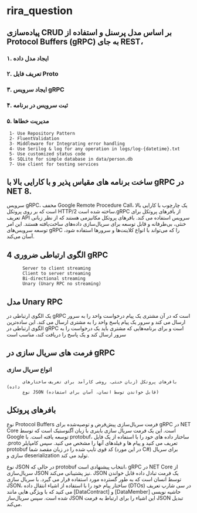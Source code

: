 # rira_question
##  پیاده‌سازی  CRUD بر اساس مدل پرسنل و استفاده از Protocol Buffers (gRPC) به جای REST، 

### ۱. ایجاد مدل داده
### ۲. تعریف فایل Proto
### ۳. ایجاد سرویس gRPC
### ۴. ثبت سرویس در برنامه
### ۵. مدیریت خطاها
     1- Use Repository Pattern
     2- FluentValidation
     3- Middleware for Integrating error handling
     4- Use Serilog & log for any operation in logs/log-{datetime}.txt
     5- Use customized status code
     6- SQLite for simple database in data/person.db
     7- Use client for testing services
    
## ساخت برنامه های مقیاس پذیر و با کارایی بالا با gRPC در NET 8.
سرویس gRPC، مخفف Google Remote Procedure Call، یک چارچوب با کارایی بالا است که بر روی پروتکل HTTP/2 ساخته شده است.gRPC از بافرهای پروتکل برای تعریف API سرویس استفاده می کند. بافرهای پروتکل مکانیزمی هستند که از نظر زبانی خنثی، بی‌طرفانه و قابل توسعه برای سریال‌سازی داده‌های ساخت‌یافته هستند. این امر توسعه سرویس‌های gRPC را که می‌تواند با انواع کلاینت‌ها و سرورها استفاده شود، آسان می‌کند. 

## 4 الگوی ارتباطی ضروری gRPC
          Server to client streaming
          Client to server streaming
          Bi-directional streaming
          Unary (Unary RPC no streaming)
          
##  مدل Unary RPC 
یک الگوی ارتباطی در gRPC است که در آن مشتری یک پیام درخواست واحد را به سرور ارسال می کند و سرور یک پیام پاسخ واحد را به مشتری ارسال می کند. این ساده‌ترین الگوی ارتباطی در gRPC است و برای برنامه‌هایی که مشتری باید یک درخواست را به سرور ارسال کند و یک پاسخ را دریافت کند، مناسب است

## فرمت های سریال سازی در gRPC
### انواع سریال سازی
          بافرهای پروتکل (زبان خنثی، روشی کارآمد برای تعریف ساختارهای داده)
          نوع JSON (قابل خواندن توسط انسان، آسان برای استفاده)
## بافرهای پروتکل
نوع Protocol Buffers فرمت سریال‌سازی پیش‌فرض و توصیه‌شده برای gRPC در NET Core است. این یک فرمت سریال سازی باینری با زبان آگنوستیک است که توسط Google توسعه یافته است. با protobuf، ساختار داده های خود را با استفاده از یک فایل .proto تعریف می کنید و پیام ها و فیلدهای آنها را مشخص می کنید. سپس کامپایلر protobuf کد قوی تایپ شده را در زبان مقصد شما (در این مورد C#) برای سریال سازی و deserialization تولید می کند.

نوع JSON در حالی که protobuf انتخاب پیشنهادی است، gRPC در NET Core از سریال‌سازی JSON نیز پشتیبانی می‌کند. JSON یک فرمت تبادل داده قابل خواندن توسط انسان است که به طور گسترده مورد استفاده قرار می گیرد. با سریال سازی JSON، ساختار پیام خود را با استفاده از اشیاء انتقال داده (DTOs) در سی شارپ تعریف می کنید که با ویژگی هایی مانند [DataContract] و [DataMember] حاشیه نویسی شده است. سپس سریال‌ساز JSON این اشیاء را برای ارتباط به فرمت JSON تبدیل می‌کند.


